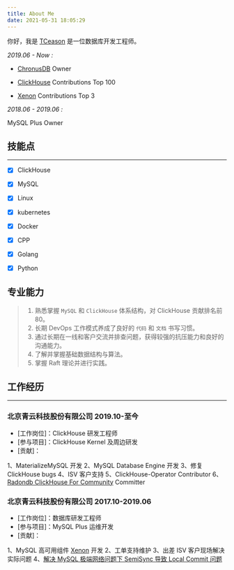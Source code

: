 ```yaml
---
title: About Me
date: 2021-05-31 18:05:29
---
```


你好，我是 [TCeason](https://github.com/TCeason) 是一位数据库开发工程师。

*2019.06 - Now :*

- [ChronusDB](https://www.qingcloud.com/products/chronusdb/) Owner

- [ClickHouse](https://github.com/ClickHouse/ClickHouse/pulls?q=is%3Apr+author%3ATCeason+is%3Aclosed) Contributions Top 100

- [Xenon]((https://github.com/radondb/xenon/pulls?q=is%3Apr+author%3ATCeason+is%3Aclosed)) Contributions Top 3

*2018.06 - 2019.06 :*

MySQL Plus Owner


## 技能点

---

- [x] ClickHouse
- [x] MySQL
- [x] Linux
- [x] kubernetes
- [x] Docker
- [x] CPP
- [x] Golang
- [x] Python


## 专业能力


> 1. 熟悉掌握 `MySQL` 和 `ClickHouse` 体系结构，对 ClickHouse 贡献排名前 80。
> 2. 长期 DevOps 工作模式养成了良好的 `代码` 和 `文档` 书写习惯。
> 3. 通过长期在一线和客户交流并排查问题，获得较强的抗压能力和良好的沟通能力。
> 4. 了解并掌握基础数据结构与算法。
> 5. 掌握 Raft 理论并进行实践。
   

## 工作经历

---

###  北京青云科技股份有限公司 2019.10-至今

-  [工作岗位]：ClickHouse 研发工程师
-  [参与项目]：ClickHouse Kernel 及周边研发
-  [贡献]：

  1、MaterializeMySQL 开发
  2、MySQL Database Engine 开发
  3、修复 ClickHouse bugs
  4、ISV 客户支持
  5、ClickHouse-Operator Contributor
  6、[Radondb ClickHouse For Community](https://github.com/radondb/clickhouse-cluster-helm) Committer


### 北京青云科技股份有限公司 2017.10-2019.06


-  [工作岗位]：数据库研发工程师
-  [参与项目]：MySQL Plus 运维开发
-  [贡献]：

  1、MySQL 高可用组件 [Xenon](https://github.com/radondb/xenon/pulls?q=is%3Apr+author%3ATCeason+is%3Aclosed) 开发
  2、工单支持维护
  3、出差 ISV 客户现场解决实际问题
  4、[解决 MySQL 极端网络问题下 SemiSync 导致 Local Commit 问题](https://github.com/radondb/xenon/pull/69)


